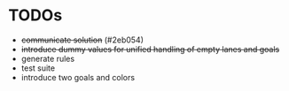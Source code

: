 # TODOs
- ~~communicate solution~~ (#2eb054)
- ~~introduce dummy values for unified handling of empty lanes and goals~~
- generate rules
- test suite
- introduce two goals and colors
